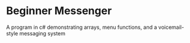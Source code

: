 # Beginner Messenger
 A program in c# demonstrating arrays, menu functions, and a voicemail-style messaging system
